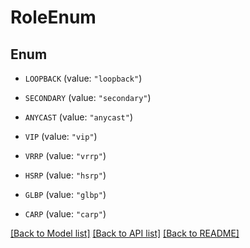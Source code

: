# RoleEnum

## Enum


* `LOOPBACK` (value: `"loopback"`)

* `SECONDARY` (value: `"secondary"`)

* `ANYCAST` (value: `"anycast"`)

* `VIP` (value: `"vip"`)

* `VRRP` (value: `"vrrp"`)

* `HSRP` (value: `"hsrp"`)

* `GLBP` (value: `"glbp"`)

* `CARP` (value: `"carp"`)


[[Back to Model list]](../README.md#documentation-for-models) [[Back to API list]](../README.md#documentation-for-api-endpoints) [[Back to README]](../README.md)


